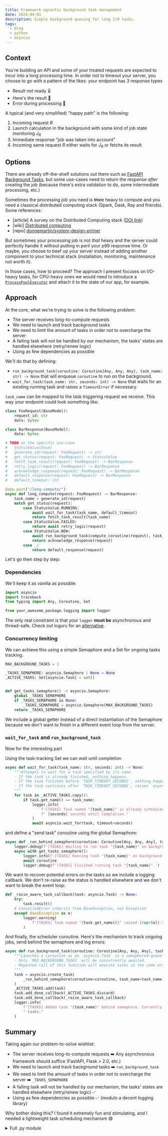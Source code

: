 ```yaml
---
title: Framework-agnostic background task management
date: 2024-04-01
description: Simple background queuing for long I/O tasks.
tags:
  - blog
  - python
  - asyncio
---
```


## Context

You're building an API and some of your treated requests are expected to incur into a long processing time. In order not to timeout your server, you choose to go with a pattern of the likes: your endpoint has 3 response types

- Result not ready ⏳
- Here's the result 🫡
- Error during processing 😬

A typical (and very simplified) "happy path" is the following:

1. Incoming request $R$
2. Launch calculation in the background with some kind of job state monitoring $J_R$
3. Immediate response "job was taken into account"
4. Incoming same request $R$ either waits for $J_R$ or fetchs its result

## Options

There are already off-the-shelf solutions out there such as [FastAPI Background Tasks](https://fastapi.tiangolo.com/tutorial/background-tasks/), but some use-cases need to return the response _after_ creating the job (because there's extra validation to do, some intermediate processing, etc.)

Sometimes the processing job you need is ~~thicc~~ heavy to compute and you need a classical distributed computing stack (Spark, Dask, Ray and friends). Some references:

- [article] A survey on the Distributed Computing stack ([DOI link](https://doi.org/10.1016/j.cosrev.2021.100422))
- [wiki] [Distributed computing](https://en.wikipedia.org/wiki/Distributed_computing)
- [repo] [donnemartin/system-design-primer](https://github.com/donnemartin/system-design-primer)

But sometimes your processing job is not _that_ heavy and the server could perfectly handle it without putting in peril your p99 response time. Or maybe, you choose to beef up your server instead of adding another component to your technical stack (installation, monitoring, maintenance not worth it).

In those cases, how to proceed? The approach I present focuses on I/O-heavy tasks, for CPU-heavy ones we would need to introduce a [`ProcessPoolExecutor`](https://docs.python.org/3/library/concurrent.futures.html#processpoolexecutor) and attach it to the state of our app, for example.

## Approach

At the core, what we're trying to solve is the following problem:

- The server receives long-to-compute requests
- We need to launch and track background tasks
- We need to limit the amount of tasks in order not to overcharge the server
- A failing task will not be handled by our mechanism, the tasks' states are handled elsewhere (retry/renew logic)
- Using as few dependencies as possible

We'll do that by defining:

- `run_background_task(coroutine: Coroutine[Any, Any, Any], task_name: str) -> None` that will enqueue `coroutine` to run on the background.
- `wait_for_task(task_name: str, seconds: int) -> None` that waits for an existing running task and raises a `TimeoutError` if necessary.

`task_name` can be mapped to the task triggering request we receive. This way your endpoint could look something like:

```python
class FooRequest(BaseModel):
    request_id: str
    data: bytes

class BarResponse(BaseModel):
    data: bytes

# TODO on the specific use-case
#   StatusValue(Enum)
#   generate_id(request: FooRequest) -> str
#   get_status(request: FooRequest) -> StatusValue
#   fetch_task_result(request: FooRequest) -> BarResponse
#   retry_logic(request: FooRequest) -> BarResponse
#   acknowledge_response(request: FooRequest) -> BarResponse
#   default_response(request: FooRequest) -> BarResponse
#   default_timeout: int

@app.post("/long-compute/")
async def long_compute(request: FooRequest) -> BarResponse:
    task_name = generate_id(request)
    match get_status(request):
        case StatusValue.RUNNING:
            await wait_for_task(task_name, default_timeout)
            return fetch_task_result(task_name)
        case StatusValue.FAILED:
            return await retry_logic(request)
        case StatusValue.NEW:
            await run_background_task(compute_coroutine(request), task_name)
            return acknowledge_response(request)
        case _:
            return default_response(request)

```

Let's go then step by step:

### Dependencies

We'll keep it as vanilla as possible:

```python
import asyncio
import traceback
from typing import Any, Coroutine, Set

from your_awesome_package.logging import logger
```

The only real constraint is that your `logger` **must be** asynchronous and thread-safe. Check out loguru for an [alternative](https://loguru.readthedocs.io/en/stable/overview.html#asynchronous-thread-safe-multiprocess-safe).

### Concurrency limiting

We can achieve this using a simple Semaphore and a Set for ongoing tasks tracking.

```python
MAX_BACKGROUND_TASKS = 1

_TASKS_SEMAPHORE: asyncio.Semaphore | None = None
_ACTIVE_TASKS: Set[asyncio.Task] = set()


def get_tasks_semaphore() -> asyncio.Semaphore:
    global _TASKS_SEMAPHORE
    if _TASKS_SEMAPHORE is None:
        _TASKS_SEMAPHORE = asyncio.Semaphore(MAX_BACKGROUND_TASKS)
    return _TASKS_SEMAPHORE
```

We include a global getter instead of a direct instantiation of the Semaphore because we don't want to finish in a different event loop from the server.

### `wait_for_task` and `run_background_task`

Now for the interesting part

Using the task-tracking Set we can wait until completion

```python
async def wait_for_task(task_name: str, seconds: int) -> None:
    """Attempts to wait for a task specified by its name.
    - If the task is already finished, nothing happens.
    - If the task finishes before `TASK_TIMEOUT_SECONDS`, nothing happens.
    - If the task continues after `TASK_TIMEOUT_SECONDS`, raises `asyncio.TimeoutError`
    """
    for task in _ACTIVE_TASKS.copy():
        if task.get_name() == task_name:
            logger.info(
                f'[TASKS] Task named "{task_name}" is already scheduled. Waiting for'
                f" {seconds} seconds until completion."
            )
            await asyncio.wait_for(task, timeout=seconds)
```

and define a "send task" coroutine using the global Semaphore:

```python
async def _run_behind_semaphore(coroutine: Coroutine[Any, Any, Any], task_name: str) -> None:
    logger.debug(f'[TASKS] Waiting to run task "{task_name}" on background.')
    async with get_tasks_semaphore():
        logger.info(f'[TASKS] Running task "{task_name}" on background.')
        await coroutine
        logger.debug(f'[TASKS] Finished running task "{task_name}".')
```

We want to recover potential errors on the tasks so we include a logging callback. We don't re-raise as the status is handled elsewhere and we don't want to break the event loop:

```python
def _raise_aware_task_callback(task: asyncio.Task) -> None:
    try:
        task.result()
    # CancelledError inherits from BaseException, not Exception
    except BaseException as e:
        logger.warning(
            f'[TASKS] Task named "{task.get_name()}" raised {repr(e)}:\n\n{traceback.format_exc()}'
        )
```

And finally, the scheduler coroutine. Here's the mechanism to track ongoing jobs, send behind the semaphore and log errors:

```python
async def run_background_task(coroutine: Coroutine[Any, Any, Any], task_name: str) -> None:
    """Launches a coroutine as an `asyncio.Task` in a semaphored-queue manner:
    - Only `MAX_BACKGROUND_TASKS` will be concurrently awaited.
    - Repeated call of this function will execute tasks in the same order they were added.
    """
    task = asyncio.create_task(
        _run_behind_semaphore(coroutine=coroutine, task_name=task_name), name=task_name
    )
    _ACTIVE_TASKS.add(task)
    task.add_done_callback(_ACTIVE_TASKS.discard)
    task.add_done_callback(_raise_aware_task_callback)
    logger.info(
        f'[TASKS] Added task "{task_name}" behind semaphore. Currently {len(_ACTIVE_TASKS)} queued'
        " tasks."
    )
```

## Summary

Taking again our problem-to-solve wishlist:

- The server receives long-to-compute requests ➡️ Any asynchronous framework should suffice (FastAPI, Flask > 2.0, etc.)
- We need to launch and track background tasks ➡️ `run_background_task`
- We need to limit the amount of tasks in order not to overcharge the server ➡️ `_TASKS_SEMAPHORE`
- A failing task will not be handled by our mechanism, the tasks' states are handled elsewhere (retry/renew logic) ✅
- Using as few dependencies as possible ✅ (modulo a decent logging library)

Why bother doing this? I found it extremely fun and stimulating, and I needed a lightweight task scheduling mechanism 😅

<details>
<summary>Full .py module</summary>

```python
import asyncio
import traceback
from typing import Any, Coroutine, Set

from utils.logging import logger

MAX_BACKGROUND_TASKS = 1

_TASKS_SEMAPHORE: asyncio.Semaphore | None = None
_ACTIVE_TASKS: Set[asyncio.Task] = set()


def get_tasks_semaphore() -> asyncio.Semaphore:
    global _TASKS_SEMAPHORE
    if _TASKS_SEMAPHORE is None:
        _TASKS_SEMAPHORE = asyncio.Semaphore(MAX_BACKGROUND_TASKS)
    return _TASKS_SEMAPHORE


async def wait_for_task(task_name: str, seconds: int) -> None:
    """Attempts to wait for a task specified by its name.
    - If the task is already finished, nothing happens.
    - If the task finishes before `TASK_TIMEOUT_SECONDS`, nothing happens.
    - If the task continues after `TASK_TIMEOUT_SECONDS`, raises `asyncio.TimeoutError`
    """
    for task in _ACTIVE_TASKS.copy():
        if task.get_name() == task_name:
            logger.info(
                f'[TASKS] Task named "{task_name}" is already scheduled. Waiting for'
                f" {seconds} seconds until completion."
            )
            await asyncio.wait_for(task, timeout=seconds)


def _raise_aware_task_callback(task: asyncio.Task) -> None:
    try:
        task.result()
    # CancelledError inherits from BaseException, not Exception
    except BaseException as e:  # pylint: disable=broad-except
        logger.warning(
            f'[TASKS] Task named "{task.get_name()}" raised {repr(e)}:\n\n{traceback.format_exc()}'
        )


async def run_background_task(coroutine: Coroutine[Any, Any, Any], task_name: str) -> None:
    """Launches a coroutine as an `asyncio.Task` in a semaphored-queue manner:
    - Only `MAX_BACKGROUND_TASKS` will be concurrently awaited.
    - Repeated call of this function will execute tasks in the same order they were added.
    """
    task = asyncio.create_task(
        _run_behind_semaphore(coroutine=coroutine, task_name=task_name), name=task_name
    )
    _ACTIVE_TASKS.add(task)
    task.add_done_callback(_ACTIVE_TASKS.discard)
    task.add_done_callback(_raise_aware_task_callback)
    logger.info(
        f'[TASKS] Added task "{task_name}" behind semaphore. Currently {len(_ACTIVE_TASKS)} queued'
        " tasks."
    )


async def _run_behind_semaphore(coroutine: Coroutine[Any, Any, Any], task_name: str) -> None:
    logger.info(f'[TASKS] Waiting to run task "{task_name}" on background.')
    async with get_tasks_semaphore():
        logger.info(f'[TASKS] Running task "{task_name}" on background.')
        await coroutine
        logger.info(f'[TASKS] Finished running task "{task_name}".')

```

</details>
